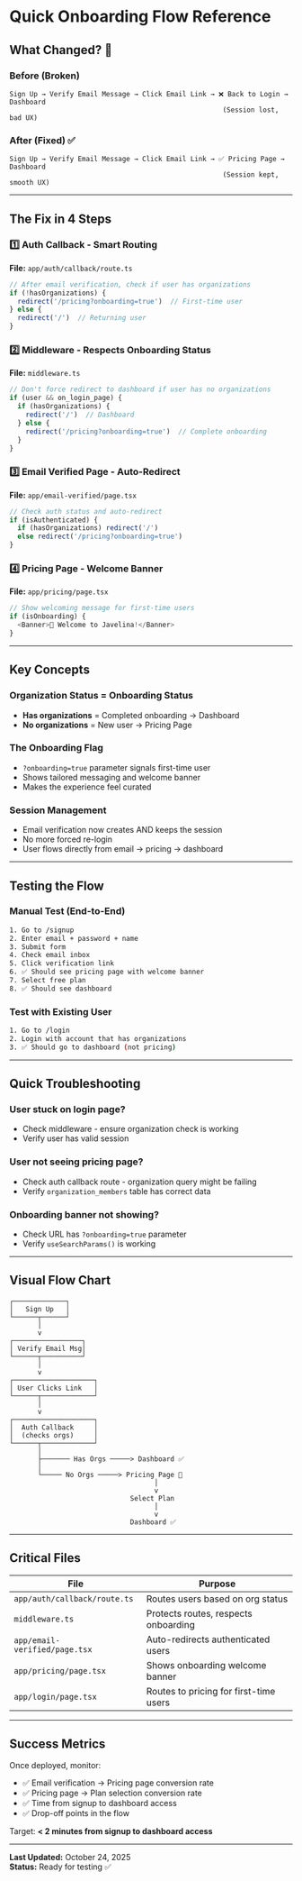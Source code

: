 # Quick Onboarding Flow Reference

## What Changed? 🔄

### Before (Broken)
```
Sign Up → Verify Email Message → Click Email Link → ❌ Back to Login → Dashboard
                                                     (Session lost, bad UX)
```

### After (Fixed) ✅
```
Sign Up → Verify Email Message → Click Email Link → ✅ Pricing Page → Dashboard
                                                     (Session kept, smooth UX)
```

---

## The Fix in 4 Steps

### 1️⃣ Auth Callback - Smart Routing
**File:** `app/auth/callback/route.ts`

```typescript
// After email verification, check if user has organizations
if (!hasOrganizations) {
  redirect('/pricing?onboarding=true')  // First-time user
} else {
  redirect('/')  // Returning user
}
```

### 2️⃣ Middleware - Respects Onboarding Status
**File:** `middleware.ts`

```typescript
// Don't force redirect to dashboard if user has no organizations
if (user && on_login_page) {
  if (hasOrganizations) {
    redirect('/')  // Dashboard
  } else {
    redirect('/pricing?onboarding=true')  // Complete onboarding
  }
}
```

### 3️⃣ Email Verified Page - Auto-Redirect
**File:** `app/email-verified/page.tsx`

```typescript
// Check auth status and auto-redirect
if (isAuthenticated) {
  if (hasOrganizations) redirect('/')
  else redirect('/pricing?onboarding=true')
}
```

### 4️⃣ Pricing Page - Welcome Banner
**File:** `app/pricing/page.tsx`

```typescript
// Show welcoming message for first-time users
if (isOnboarding) {
  <Banner>🎉 Welcome to Javelina!</Banner>
}
```

---

## Key Concepts

### Organization Status = Onboarding Status
- **Has organizations** = Completed onboarding → Dashboard
- **No organizations** = New user → Pricing Page

### The Onboarding Flag
- `?onboarding=true` parameter signals first-time user
- Shows tailored messaging and welcome banner
- Makes the experience feel curated

### Session Management
- Email verification now creates AND keeps the session
- No more forced re-login
- User flows directly from email → pricing → dashboard

---

## Testing the Flow

### Manual Test (End-to-End)
```bash
1. Go to /signup
2. Enter email + password + name
3. Submit form
4. Check email inbox
5. Click verification link
6. ✅ Should see pricing page with welcome banner
7. Select free plan
8. ✅ Should see dashboard
```

### Test with Existing User
```bash
1. Go to /login
2. Login with account that has organizations
3. ✅ Should go to dashboard (not pricing)
```

---

## Quick Troubleshooting

### User stuck on login page?
- Check middleware - ensure organization check is working
- Verify user has valid session

### User not seeing pricing page?
- Check auth callback route - organization query might be failing
- Verify `organization_members` table has correct data

### Onboarding banner not showing?
- Check URL has `?onboarding=true` parameter
- Verify `useSearchParams()` is working

---

## Visual Flow Chart

```
┌─────────────┐
│   Sign Up   │
└──────┬──────┘
       │
       v
┌─────────────────┐
│ Verify Email Msg│
└──────┬──────────┘
       │
       v
┌────────────────────┐
│ User Clicks Link   │
└──────┬─────────────┘
       │
       v
┌────────────────────┐
│  Auth Callback     │
│  (checks orgs)     │
└──────┬─────────────┘
       │
       ├─────── Has Orgs ─────> Dashboard ✅
       │
       └───── No Orgs ─────> Pricing Page 🎉
                                    │
                                    v
                              Select Plan
                                    │
                                    v
                              Dashboard ✅
```

---

## Critical Files

| File | Purpose |
|------|---------|
| `app/auth/callback/route.ts` | Routes users based on org status |
| `middleware.ts` | Protects routes, respects onboarding |
| `app/email-verified/page.tsx` | Auto-redirects authenticated users |
| `app/pricing/page.tsx` | Shows onboarding welcome banner |
| `app/login/page.tsx` | Routes to pricing for first-time users |

---

## Success Metrics

Once deployed, monitor:
- ✅ Email verification → Pricing page conversion rate
- ✅ Pricing page → Plan selection conversion rate
- ✅ Time from signup to dashboard access
- ✅ Drop-off points in the flow

Target: **< 2 minutes from signup to dashboard access**

---

**Last Updated:** October 24, 2025  
**Status:** Ready for testing ✅

